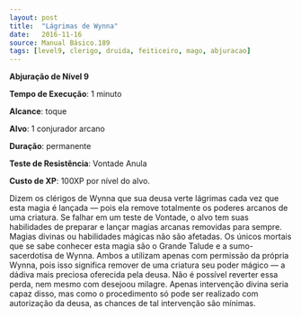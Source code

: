 ```yaml
---
layout: post
title:  "Lágrimas de Wynna"
date:   2016-11-16
source: Manual Básico.189
tags: [level9, clerigo, druida, feiticeiro, mago, abjuracao]
---
```


**Abjuração de Nível 9**

**Tempo de Execução**: 1 minuto

**Alcance**: toque

**Alvo**: 1 conjurador arcano

**Duração**: permanente

**Teste de Resistência**: Vontade Anula

**Custo de XP**: 100XP por nível do alvo.

Dizem os clérigos de Wynna que sua  deusa verte lágrimas cada vez que esta magia é lançada — pois ela remove totalmente os poderes arcanos de uma criatura. Se falhar em um teste de Vontade, o alvo tem suas habilidades de preparar e lançar magias arcanas 
removidas para sempre. Magias divinas ou habilidades mágicas não são afetadas.
Os únicos mortais que se sabe conhecer esta magia são o Grande Talude e a sumo-sacerdotisa de Wynna. Ambos a utilizam apenas com permissão da própria Wynna, pois isso significa remover de uma criatura seu poder mágico — a dádiva mais preciosa oferecida pela deusa.
Não é possível reverter essa perda, nem mesmo com desejoou milagre. Apenas intervenção divina seria capaz disso, mas como o procedimento só pode ser realizado com autorização da deusa, as chances de tal intervenção são mínimas.